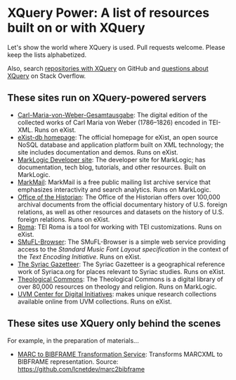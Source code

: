 # XQuery Power: A list of resources built on or with XQuery

Let's show the world where XQuery is used. Pull requests welcome. Please keep the lists alphabetized. 

Also, search [repositories with XQuery](https://github.com/search?utf8=%E2%9C%93&q=language%3AXQuery&type=Repositories&ref=searchresults) on GitHub and [questions about XQuery](http://stackoverflow.com/questions/tagged/xquery) on Stack Overflow.

## These sites run on XQuery-powered servers

- [Carl-Maria-von-Weber-Gesamtausgabe](http://weber-gesamtausgabe.de/): The digital edition of the collected works of Carl Maria von Weber (1786–1826) encoded in TEI-XML. Runs on eXist.
- [eXist-db homepage](http://exist-db.org/): The official homepage for eXist, an open source NoSQL database and application platform built on XML technology; the site includes documentation and demos. Runs on eXist.
- [MarkLogic Developer site](http://developer.marklogic.com): The developer site for MarkLogic; has documentation, tech blog, tutorials, and other resources. Built on MarkLogic. 
- [MarkMail](http://markmail.org/): MarkMail is a free public mailing list archive service that emphasizes interactivity and search analytics. Runs on MarkLogic.
- [Office of the Historian](https://history.state.gov): The Office of the Historian offers over 100,000 archival documents from the official documentary history of U.S. foreign relations, as well as other resources and datasets on the history of U.S. foreign relations. Runs on eXist.
- [Roma](http://www.tei-c.org/Roma/): TEI Roma is a tool for working with TEI customizations. Runs on eXist.
- [SMuFL-Browser](http://edirom.de/smufl-browser/index.html): The SMuFL-Browser is a simple web service providing access to the _Standard Music Font Layout specification_ in the context of the  _Text Encoding Initiative_. Runs on eXist.
- [The Syriac Gazetteer](http://syriaca.org/geo/index.html): The Syriac Gazetteer is a geographical reference work of Syriaca.org for places relevant to Syriac studies. Runs on eXist.
- [Theological Commons](http://commons.ptsem.edu/): The Theological Commons is a digital library of over 80,000 resources on theology and religion. Runs on MarkLogic.
- [UVM Center for Digital Initiatives](http://cdi.uvm.edu/collections/index.xql): makes unique research collections available online from UVM collections. Runs on eXist.

## These sites use XQuery only behind the scenes

For example, in the preparation of materials...

- [MARC to BIBFRAME Transformation Service](http://bibframe.org/tools/transform/start): Transforms MARCXML to BIBFRAME representation. Source: https://github.com/lcnetdev/marc2bibframe
